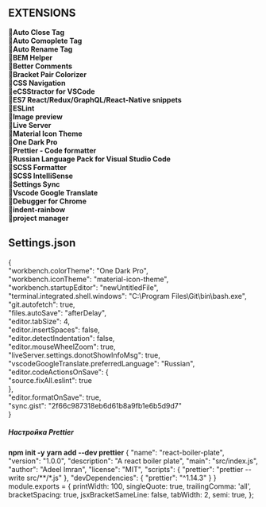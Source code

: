 ## EXTENSIONS 
:wrench:**Auto Close Tag**    
:wrench:**Auto Comoplete Tag**    
:wrench:**Auto Rename Tag**    
:wrench:**BEM Helper**    
:wrench:**Better Comments**    
:wrench:**Bracket Pair Colorizer**    
:wrench:**CSS Navigation**    
:wrench:**eCSStractor for VSCode**    
:wrench:**ES7 React/Redux/GraphQL/React-Native snippets**    
:wrench:**ESLint**    
:wrench:**Image preview**    
:wrench:**Live Server**    
:wrench:**Material Icon Theme**    
:wrench:**One Dark Pro**    
:wrench:**Prettier - Code formatter**    
:wrench:**Russian Language Pack for Visual Studio Code**    
:wrench:**SCSS Formatter**    
:wrench:**SCSS IntelliSense**    
:wrench:**Settings Sync**    
:wrench:**Vscode Google Translate**    
:wrench:**Debugger for Chrome**    
:wrench:**indent-rainbow**   
:wrench:**project manager**   
 ## Settings.json
 {    
  "workbench.colorTheme": "One Dark Pro",    
  "workbench.iconTheme": "material-icon-theme",    
  "workbench.startupEditor": "newUntitledFile",    
  "terminal.integrated.shell.windows": "C:\\Program Files\\Git\\bin\\bash.exe",    
  "git.autofetch": true,    
  "files.autoSave": "afterDelay",    
  "editor.tabSize": 4,    
  "editor.insertSpaces": false,    
  "editor.detectIndentation": false,    
  "editor.mouseWheelZoom": true,    
  "liveServer.settings.donotShowInfoMsg": true,    
  "vscodeGoogleTranslate.preferredLanguage": "Russian",    
  "editor.codeActionsOnSave": {    
    "source.fixAll.eslint": true    
  },    
  "editor.formatOnSave": true,    
  "sync.gist": "2f66c987318eb6d61b8a9fb1e6b5d9d7"    
}    
##### Настройка Prettier
**npm init -y**
**yarn add --dev prettier**
{
  "name": "react-boiler-plate",
  "version": "1.0.0",
  "description": "A react boiler plate",
  "main": "src/index.js",
  "author": "Adeel Imran",
  "license": "MIT",
  "scripts": {
    "prettier": "prettier --write src/**/*.js"
  },
  "devDependencies": {
    "prettier": "^1.14.3"
  }
}
module.exports = {
  printWidth: 100,
  singleQuote: true,
  trailingComma: 'all',
  bracketSpacing: true,
  jsxBracketSameLine: false,
  tabWidth: 2,
  semi: true,
};
